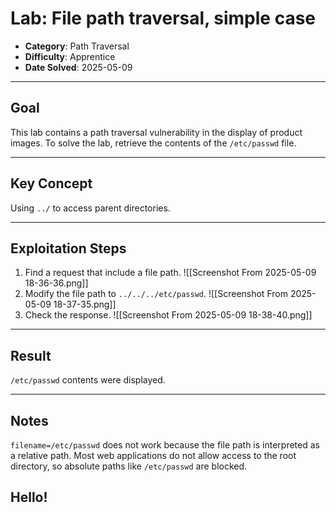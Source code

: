 # Lab: File path traversal, simple case

- **Category**: Path Traversal
- **Difficulty**: Apprentice
- **Date Solved**: 2025-05-09

---

## Goal

This lab contains a path traversal vulnerability in the display of product images.
To solve the lab, retrieve the contents of the `/etc/passwd` file.

---

## Key Concept

Using `../` to access parent directories.

---

## Exploitation Steps

1. Find a request that include a file path.
![[Screenshot From 2025-05-09 18-36-36.png]]
2. Modify the file path to `../../../etc/passwd`.
![[Screenshot From 2025-05-09 18-37-35.png]]
3. Check the response.
![[Screenshot From 2025-05-09 18-38-40.png]]


---

## Result

`/etc/passwd` contents were displayed.

---

## Notes

`filename=/etc/passwd` does not work because the file path is interpreted as a relative path. Most web applications do not allow access to the root directory, so absolute paths like `/etc/passwd` are blocked.

## Hello!

